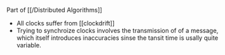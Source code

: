 Part of [[/Distributed Algorithms]]
- All clocks suffer from [[clockdrift]]
- Trying to synchroize clocks involves the transmission of of a message, which itself introduces inaccuracies sinse the tansit time is usally quite variable. 